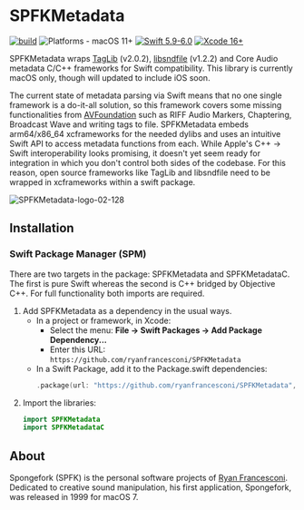 # SPFKMetadata

[![build](https://github.com/ryanfrancesconi/SPFKMetadata/actions/workflows/swift.yml/badge.svg?branch=main)](https://github.com/ryanfrancesconi/SPFKMetadata/actions/workflows/swift.yml)
![Platforms - macOS 11+](https://img.shields.io/badge/platforms-macOS%2011+-lightgrey.svg?style=flat)
[![Swift 5.9-6.0](https://img.shields.io/badge/Swift-5.9–6.0-orange.svg?style=flat)](https://developer.apple.com/swift) 
[![Xcode 16+](https://img.shields.io/badge/Xcode-16+-lightgrey.svg?style=flat)](https://developer.apple.com/swift) 


SPFKMetadata wraps [TagLib](https://github.com/taglib/taglib) (v2.0.2), [libsndfile](https://github.com/libsndfile/libsndfile) (v1.2.2) and Core Audio metadata C/C++ frameworks for Swift compatibility. This library is currently macOS only, though will updated to include iOS soon.

The current state of metadata parsing via Swift means that no one single framework is a do-it-all solution, so this framework covers some missing functionalities from [AVFoundation](https://developer.apple.com/av-foundation/) such as RIFF Audio Markers, Chaptering, Broadcast Wave and writing tags to file. SPFKMetadata embeds arm64/x86_64 xcframeworks for the needed dylibs and uses an intuitive Swift API to access metadata functions from each. While Apple's C++ → Swift interoperability looks promising, it doesn't yet seem ready for integration in which you don't control both sides of the codebase. For this reason, open source frameworks like TagLib and libsndfile need to be wrapped in xcframeworks within a swift package.

![SPFKMetadata-logo-02-128](https://github.com/user-attachments/assets/3f9b8482-4c5c-43ec-baac-77f4630c1ef9)

## Installation

### Swift Package Manager (SPM)

There are two targets in the package: SPFKMetadata and SPFKMetadataC. The first is pure Swift whereas the second is C++ bridged by Objective C++. For full functionality both imports are required.

1. Add SPFKMetadata as a dependency in the usual ways.
   - In a project or framework, in Xcode:
     - Select the menu: **File → Swift Packages → Add Package Dependency...**
     - Enter this URL: `https://github.com/ryanfrancesconi/SPFKMetadata`
   - In a Swift Package, add it to the Package.swift dependencies:
     ```swift
     .package(url: "https://github.com/ryanfrancesconi/SPFKMetadata", branch: "main")
     ```
2. Import the libraries:
   ```swift
   import SPFKMetadata
   import SPFKMetadataC
   ```

## About

Spongefork (SPFK) is the personal software projects of [Ryan Francesconi](https://github.com/ryanfrancesconi). Dedicated to creative sound manipulation, his first application, Spongefork, was released in 1999 for macOS 7.
